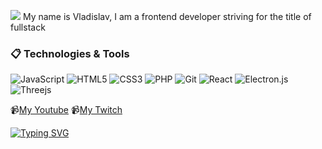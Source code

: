 ![](img/img.png)
My name is Vladislav, I am a frontend developer striving for the title of fullstack

### :clipboard: Technologies & Tools

![JavaScript](https://img.shields.io/badge/javascript-%23323330.svg?style=for-the-badge&logo=javascript&logoColor=%23F7DF1E) ![HTML5](https://img.shields.io/badge/html5-%23E34F26.svg?style=for-the-badge&logo=html5&logoColor=white) ![CSS3](https://img.shields.io/badge/css3-%231572B6.svg?style=for-the-badge&logo=css3&logoColor=white) ![PHP](https://img.shields.io/badge/php-%23777BB4.svg?style=for-the-badge&logo=php&logoColor=white) ![Git](https://img.shields.io/badge/git-%23F05033.svg?style=for-the-badge&logo=git&logoColor=white) ![React](https://img.shields.io/badge/react-%2320232a.svg?style=for-the-badge&logo=react&logoColor=%2361DAFB) ![Electron.js](https://img.shields.io/badge/Electron-191970?style=for-the-badge&logo=Electron&logoColor=white) ![Threejs](https://img.shields.io/badge/threejs-black?style=for-the-badge&logo=three.js&logoColor=white)


📹[My Youtube](https://www.youtube.com/channel/UCUuTqs5h31_hbo0hi9mqsXQ)
📹[My Twitch](https://www.twitch.tv/mixturka613)

[![Typing SVG](https://readme-typing-svg.herokuapp.com?color=%2336BCF7&lines=root%40mixturka%3A~%24sudo+apt+update)](https://git.io/typing-svg)
